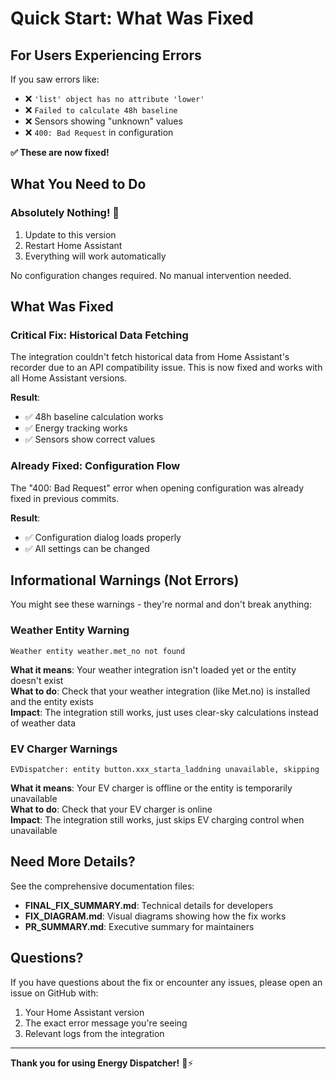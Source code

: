 # Quick Start: What Was Fixed

## For Users Experiencing Errors

If you saw errors like:
- ❌ `'list' object has no attribute 'lower'`
- ❌ `Failed to calculate 48h baseline`
- ❌ Sensors showing "unknown" values
- ❌ `400: Bad Request` in configuration

**✅ These are now fixed!**

## What You Need to Do

### Absolutely Nothing! 🎉

1. Update to this version
2. Restart Home Assistant
3. Everything will work automatically

No configuration changes required. No manual intervention needed.

## What Was Fixed

### Critical Fix: Historical Data Fetching
The integration couldn't fetch historical data from Home Assistant's recorder due to an API compatibility issue. This is now fixed and works with all Home Assistant versions.

**Result**: 
- ✅ 48h baseline calculation works
- ✅ Energy tracking works
- ✅ Sensors show correct values

### Already Fixed: Configuration Flow
The "400: Bad Request" error when opening configuration was already fixed in previous commits.

**Result**:
- ✅ Configuration dialog loads properly
- ✅ All settings can be changed

## Informational Warnings (Not Errors)

You might see these warnings - they're normal and don't break anything:

### Weather Entity Warning
```
Weather entity weather.met_no not found
```
**What it means**: Your weather integration isn't loaded yet or the entity doesn't exist  
**What to do**: Check that your weather integration (like Met.no) is installed and the entity exists  
**Impact**: The integration still works, just uses clear-sky calculations instead of weather data

### EV Charger Warnings
```
EVDispatcher: entity button.xxx_starta_laddning unavailable, skipping
```
**What it means**: Your EV charger is offline or the entity is temporarily unavailable  
**What to do**: Check that your EV charger is online  
**Impact**: The integration still works, just skips EV charging control when unavailable

## Need More Details?

See the comprehensive documentation files:
- **FINAL_FIX_SUMMARY.md**: Technical details for developers
- **FIX_DIAGRAM.md**: Visual diagrams showing how the fix works
- **PR_SUMMARY.md**: Executive summary for maintainers

## Questions?

If you have questions about the fix or encounter any issues, please open an issue on GitHub with:
1. Your Home Assistant version
2. The exact error message you're seeing
3. Relevant logs from the integration

---

**Thank you for using Energy Dispatcher!** 🔋⚡
